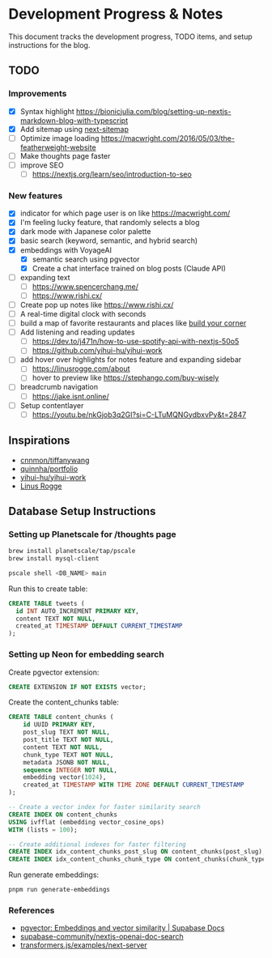 # Development Progress & Notes

This document tracks the development progress, TODO items, and setup instructions for the blog.

## TODO

### Improvements

- [x] Syntax highlight https://bionicjulia.com/blog/setting-up-nextjs-markdown-blog-with-typescript
- [x] Add sitemap using [next-sitemap](https://www.tanvi.dev/blog/2-how-to-add-a-sitemap-to-your-nextjs-app)
- [ ] Optimize image loading https://macwright.com/2016/05/03/the-featherweight-website
- [ ] Make thoughts page faster
- [ ] improve SEO
  - [ ] https://nextjs.org/learn/seo/introduction-to-seo

### New features

- [x] indicator for which page user is on like https://macwright.com/
- [x] I'm feeling lucky feature, that randomly selects a blog
- [x] dark mode with Japanese color palette
- [x] basic search (keyword, semantic, and hybrid search)
- [x] embeddings with VoyageAI
  - [x] semantic search using pgvector
  - [x] Create a chat interface trained on blog posts (Claude API)
- [ ] expanding text
  - [ ] https://www.spencerchang.me/
  - [ ] https://www.rishi.cx/
- [ ] Create pop up notes like https://www.rishi.cx/
- [ ] A real-time digital clock with seconds
- [ ] build a map of favorite restaurants and places like [build your corner](https://twitter.com/buildyourcorner)
- [ ] Add listening and reading updates
  - [ ] https://dev.to/j471n/how-to-use-spotify-api-with-nextjs-50o5
  - [ ] https://github.com/yihui-hu/yihui-work
- [ ] add hover over highlights for notes feature and expanding sidebar
  - [ ] https://linusrogge.com/about
  - [ ] hover to preview like https://stephango.com/buy-wisely
- [ ] breadcrumb navigation
  - [ ] https://jake.isnt.online/
- [ ] Setup contentlayer
  - [ ] https://youtu.be/nkGjob3q2GI?si=C-LTuMQNGydbxvPy&t=2847

## Inspirations

- [cnnmon/tiffanywang](https://github.com/cnnmon/tiffanywang)
- [quinnha/portfolio](https://github.com/quinnha/portfolio)
- [yihui-hu/yihui-work](https://github.com/yihui-hu/yihui-work)
- [Linus Rogge](https://linusrogge.com/)

## Database Setup Instructions

### Setting up Planetscale for /thoughts page

```bash
brew install planetscale/tap/pscale
brew install mysql-client
```

```bash
pscale shell <DB_NAME> main
```

Run this to create table:

```sql
CREATE TABLE tweets (
  id INT AUTO_INCREMENT PRIMARY KEY,
  content TEXT NOT NULL,
  created_at TIMESTAMP DEFAULT CURRENT_TIMESTAMP
);
```

### Setting up Neon for embedding search

Create pgvector extension:

```sql
CREATE EXTENSION IF NOT EXISTS vector;
```

Create the content_chunks table:

```sql
CREATE TABLE content_chunks (
    id UUID PRIMARY KEY,
    post_slug TEXT NOT NULL,
    post_title TEXT NOT NULL,
    content TEXT NOT NULL,
    chunk_type TEXT NOT NULL,
    metadata JSONB NOT NULL,
    sequence INTEGER NOT NULL,
    embedding vector(1024),
    created_at TIMESTAMP WITH TIME ZONE DEFAULT CURRENT_TIMESTAMP
);

-- Create a vector index for faster similarity search
CREATE INDEX ON content_chunks
USING ivfflat (embedding vector_cosine_ops)
WITH (lists = 100);

-- Create additional indexes for faster filtering
CREATE INDEX idx_content_chunks_post_slug ON content_chunks(post_slug);
CREATE INDEX idx_content_chunks_chunk_type ON content_chunks(chunk_type);
```

Run generate embeddings:

```bash
pnpm run generate-embeddings
```

### References

- [pgvector: Embeddings and vector similarity | Supabase Docs](https://supabase.com/docs/guides/database/extensions/pgvector?database-method=dashboard)
- [supabase-community/nextjs-openai-doc-search](https://github.com/supabase-community/nextjs-openai-doc-search)
- [transformers.js/examples/next-server](https://github.com/xenova/transformers.js/blob/main/examples/next-server/next.config.js)

